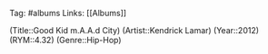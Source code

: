 Tag: #albums
Links: [[Albums]]

(Title::Good Kid m.A.A.d City)
(Artist::Kendrick Lamar)
(Year::2012)
(RYM::4.32)
(Genre::Hip-Hop)
